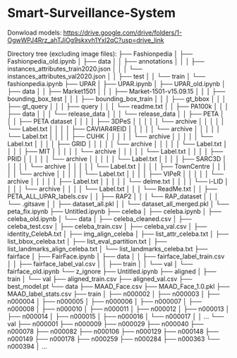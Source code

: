 # Smart-Surveillance-System
Donwload models: https://drive.google.com/drive/folders/1-OgwWPJ4Rrz_ahTJiOg9skxvh1Yxl2qC?usp=drive_link

Directory tree (excluding image files):
├── Fashionpedia
│   ├── Fashionpedia_old.ipynb
│   ├── data
│   │   ├── annotations
│   │   │   ├── instances_attributes_train2020.json
│   │   │   └── instances_attributes_val2020.json
│   │   ├── test
│   │   └── train
│   └── fashionpedia.ipynb
├── UPAR
│   ├── UPAR.ipynb
│   ├── UPAR_old.ipynb
│   ├── data
│   │   ├── Market1501
│   │   │   ├── Market-1501-v15.09.15
│   │   │   ├── bounding_box_test
│   │   │   ├── bounding_box_train
│   │   │   ├── gt_bbox
│   │   │   ├── gt_query
│   │   │   ├── query
│   │   │   └── readme.txt
│   │   ├── PA100k
│   │   │   ├── data
│   │   │   └── release_data
│   │   │       └── release_data
│   │   ├── PETA
│   │   │   ├── PETA dataset
│   │   │   │   ├── 3DPeS
│   │   │   │   │   └── archive
│   │   │   │   │       └── Label.txt
│   │   │   │   ├── CAVIAR4REID
│   │   │   │   │   └── archive
│   │   │   │   │       └── Label.txt
│   │   │   │   ├── CUHK
│   │   │   │   │   └── archive
│   │   │   │   │       └── Label.txt
│   │   │   │   ├── GRID
│   │   │   │   │   └── archive
│   │   │   │   │       └── Label.txt
│   │   │   │   ├── MIT
│   │   │   │   │   └── archive
│   │   │   │   │       └── Label.txt
│   │   │   │   ├── PRID
│   │   │   │   │   └── archive
│   │   │   │   │       └── Label.txt
│   │   │   │   ├── SARC3D
│   │   │   │   │   └── archive
│   │   │   │   │       └── Label.txt
│   │   │   │   ├── TownCentre
│   │   │   │   │   └── archive
│   │   │   │   │       └── Label.txt
│   │   │   │   ├── VIPeR
│   │   │   │   │   └── archive
│   │   │   │   │       ├── Label.txt
│   │   │   │   │       └── delme.txt
│   │   │   │   └── i-LID
│   │   │   │       └── archive
│   │   │   │           └── Label.txt
│   │   │   └── ReadMe.txt
│   │   ├── PETA_ALL_UPAR_labels.csv
│   │   ├── RAP2
│   │   │   └── RAP_dataset
│   │   │       └── .gitsave
│   │   ├── dataset_all.pkl
│   │   └── dataset_all_merged.pkl
│   └── peta_fix.ipynb
├── Untitled.ipynb
├── celeba
│   ├── celeba.ipynb
│   ├── celeba_old.ipynb
│   └── data
│       ├── celeba_cleaned.csv
│       ├── celeba_test.csv
│       ├── celeba_train.csv
│       ├── celeba_val.csv
│       ├── identity_CelebA.txt
│       ├── img_align_celeba
│       ├── list_attr_celeba.txt
│       ├── list_bbox_celeba.txt
│       ├── list_eval_partition.txt
│       ├── list_landmarks_align_celeba.txt
│       └── list_landmarks_celeba.txt
├── fairface
│   ├── FairFace.ipynb
│   ├── data
│   │   ├── fairface_label_train.csv
│   │   ├── fairface_label_val.csv
│   │   ├── train
│   │   └── val
│   └── fairface_old.ipynb
└── z_ignore
    ├── Untitled.ipynb
    ├── aligned
    │   ├── train
    │   └── val
    ├── aligned_train.csv
    ├── aligned_val.csv
    ├── best_model.pt
    └── data
        ├── MAAD_Face.csv
        ├── MAAD_Face_1.0.pkl
        ├── MAAD_label_stats.csv
        ├── train
        │   ├── n000002
        │   ├── n000003
        │   ├── n000004
        │   ├── n000005
        │   ├── n000006
        │   ├── n000007
        │   ├── n000008
        │   ├── n000010
        │   ├── n000011
        │   ├── n000012
        │   ├── n000013
        │   ├── n000014
        │   ├── n000015
        │   ├── n000016
        │   └── n000017
        │   │   ...
        └── val
            ├── n000001
            ├── n000009
            ├── n000029
            ├── n000040
            ├── n000078
            ├── n000082
            ├── n000106
            ├── n000129
            ├── n000148
            ├── n000149
            ├── n000178
            ├── n000259
            ├── n000284
            ├── n000363
            └── n000394
            │   ...
